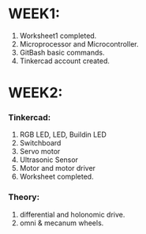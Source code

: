 # WEEK1:
1) Worksheet1 completed.
2) Microprocessor and Microcontroller.
3) GitBash basic commands.
4) Tinkercad account created.

# WEEK2:
### Tinkercad:
1) RGB LED, LED, Buildin LED
2) Switchboard
3) Servo motor
4) Ultrasonic Sensor
5) Motor and motor driver
6) Worksheet completed.
### Theory:
1) differential and holonomic drive.
2) omni & mecanum wheels.
